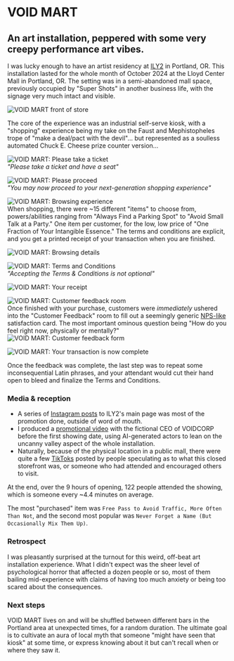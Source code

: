 # VOID MART

## An art installation, peppered with some very creepy performance art vibes.

I was lucky enough to have an artist residency at [ILY2](https://ily2online.com/) in Portland, OR. This installation lasted for the whole month of October 2024 at the Lloyd Center Mall in Portland, OR. The setting was in a semi-abandoned mall space, previously occupied by "Super Shots" in another business life, with the signage very much intact and visible.

![VOID MART front of store](./img/1.jpg "VOID MART front of store")

The core of the experience was an industrial self-serve kiosk, with a "shopping" experience being my take on the Faust and Mephistopheles trope of "make a deal/pact with the devil"... but represented as a soulless automated Chuck E. Cheese prize counter version...

![VOID MART: Please take a ticket](./img/2-1500.png "VOID MART: Please take a ticket")  
_"Please take a ticket and have a seat"_

![VOID MART: Please proceed](./img/3-1500.png "VOID MART: Please proceed")  
_"You may now proceed to your next-generation shopping experience"_

![VOID MART: Browsing experience](./img/4-1500.png "VOID MART: Browsing experience")  
When shopping, there were ~15 different "items" to choose from, powers/abilities ranging from "Always Find a Parking Spot" to "Avoid Small Talk at a Party." One item per customer, for the low, low price of "One Fraction of Your Intangible Essence." The terms and conditions are explicit, and you get a printed receipt of your transaction when you are finished.

![VOID MART: Browsing details](./img/5-1500.png "VOID MART: Browsing details")

![VOID MART: Terms and Conditions](./img/6-1500.png "VOID MART: Terms and Conditions")  
_"Accepting the Terms & Conditions is not optional"_

![VOID MART: Your receipt](./img/7-1500.png "VOID MART: Your receipt")

![VOID MART: Customer feedback room](./img/8-1500.png "VOID MART: Customer feedback room")  
Once finished with your purchase, customers were _immediately_ ushered into the "Customer Feedback" room to fill out a seemingly generic [NPS-like](https://en.wikipedia.org/wiki/Net_promoter_score) satisfaction card. The most important ominous question being "How do you feel right now, physically or mentally?"  
![VOID MART: Customer feedback form](./img/9-1500.png "VOID MART: Customer feedback form")

![VOID MART: Your transaction is now complete](./img/10-1500.png "VOID MART: Your transaction is now complete")

Once the feedback was complete, the last step was to repeat some inconsequential Latin phrases, and your attendant would cut their hand open to bleed and finalize the Terms and Conditions.

### Media & reception

- A series of [Instagram posts](https://www.instagram.com/ily2.too/) to ILY2's main page was most of the promotion done, outside of word of mouth.
- I produced a [promotional video](https://www.youtube.com/watch?v=b-KTJYjXASc) with the fictional CEO of VOIDCORP before the first showing date, using AI-generated actors to lean on the uncanny valley aspect of the whole installation.
- Naturally, because of the physical location in a public mall, there were quite a few [TikToks](https://www.tiktok.com/t/ZTFtQ9pYk/) posted by people speculating as to what this closed storefront was, or someone who had attended and encouraged others to visit.

At the end, over the 9 hours of opening, 122 people attended the showing, which is someone every ~4.4 minutes on average.

The most "purchased" item was `Free Pass to Avoid Traffic, More Often Than Not`, and the second most popular was `Never Forget a Name (But Occasionally Mix Them Up)`.

### Retrospect

I was pleasantly surprised at the turnout for this weird, off-beat art installation experience. What I didn't expect was the sheer level of psychological horror that affected a dozen people or so, most of them bailing mid-experience with claims of having too much anxiety or being too scared about the consequences.

### Next steps

VOID MART lives on and will be shuffled between different bars in the Portland area at unexpected times, for a random duration. The ultimate goal is to cultivate an aura of local myth that someone "might have seen that kiosk" at some time, or express knowing about it but can't recall when or where they saw it.